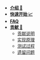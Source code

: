 * **[介绍 🚪](zh-cn/README.md)**
* **[快速开始 📈️](zh-cn/start.md)**
* **[FAQ](zh-cn/faq.md)**
* **[贡献 📖](#)**
    * [贡献说明](zh-cn/contribute/introduction)
    * [实现原理](zh-cn/contribute/architecture)
    * [测试过程](zh-cn/contribute/test)
    * [遗留问题](zh-cn/contribute/unsolved)

